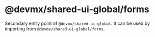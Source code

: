 # @devmx/shared-ui-global/forms

Secondary entry point of `@devmx/shared-ui-global`. It can be used by importing from `@devmx/shared-ui-global/forms`.

